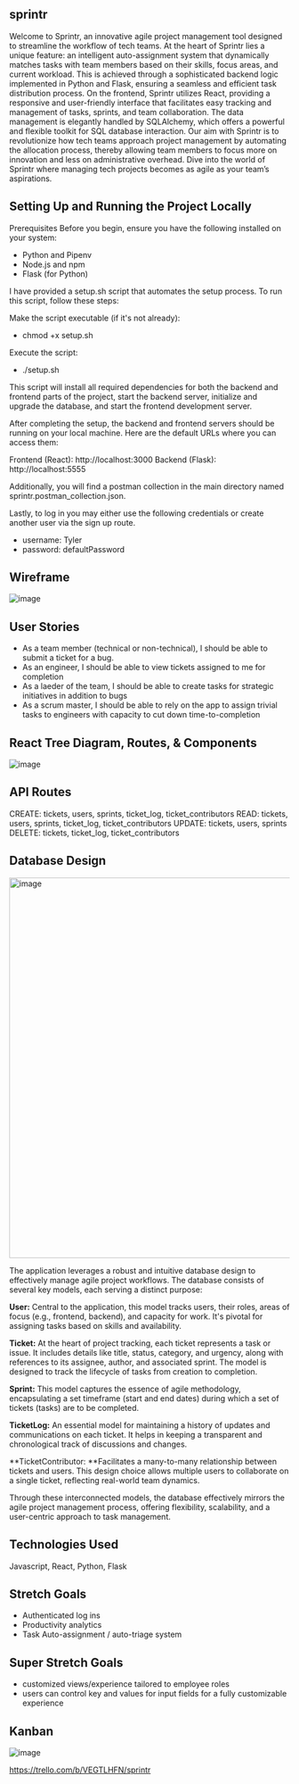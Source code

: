 ## sprintr

Welcome to Sprintr, an innovative agile project management tool designed to streamline the workflow of tech teams. At the heart of Sprintr lies a unique feature: an intelligent auto-assignment system that dynamically matches tasks with team members based on their skills, focus areas, and current workload. This is achieved through a sophisticated backend logic implemented in Python and Flask, ensuring a seamless and efficient task distribution process. On the frontend, Sprintr utilizes React, providing a responsive and user-friendly interface that facilitates easy tracking and management of tasks, sprints, and team collaboration. The data management is elegantly handled by SQLAlchemy, which offers a powerful and flexible toolkit for SQL database interaction. Our aim with Sprintr is to revolutionize how tech teams approach project management by automating the allocation process, thereby allowing team members to focus more on innovation and less on administrative overhead. Dive into the world of Sprintr where managing tech projects becomes as agile as your team’s aspirations.

## Setting Up and Running the Project Locally
Prerequisites
Before you begin, ensure you have the following installed on your system:

- Python and Pipenv
- Node.js and npm
- Flask (for Python)

I have provided a setup.sh script that automates the setup process. To run this script, follow these steps:

Make the script executable (if it's not already):
- chmod +x setup.sh

Execute the script:
- ./setup.sh

This script will install all required dependencies for both the backend and frontend parts of the project, start the backend server, initialize and upgrade the database, and start the frontend development server.

After completing the setup, the backend and frontend servers should be running on your local machine. Here are the default URLs where you can access them:

Frontend (React): http://localhost:3000
Backend (Flask): http://localhost:5555

Additionally, you will find a postman collection in the main directory named sprintr.postman_collection.json.

Lastly, to log in you may either use the following credentials or create another user via the sign up route.
- username: Tyler
- password: defaultPassword

## Wireframe
![image](https://github.com/tyjsmith1/sprintr/assets/95344047/48a343c2-16df-46db-947f-cce06483d641)


## User Stories
- As a team member (technical or non-technical), I should be able to submit a ticket for a bug.
- As an engineer, I should be able to view tickets assigned to me for completion
- As a laeder of the team, I should be able to create tasks for strategic initiatives in addition to bugs
- As a scrum master, I should be able to rely on the app to assign trivial tasks to engineers with capacity to cut down time-to-completion


## React Tree Diagram, Routes, & Components
![image](https://github.com/tyjsmith1/sprintr/assets/95344047/96d0de22-ad87-43dc-928b-58fedcc058cf)


## API Routes
CREATE: tickets, users, sprints, ticket_log, ticket_contributors
READ: tickets, users, sprints, ticket_log, ticket_contributors
UPDATE: tickets, users, sprints
DELETE: tickets, ticket_log, ticket_contributors


## Database Design
<img width="682" alt="image" src="https://github.com/tyjsmith1/sprintr/assets/95344047/50595565-4f5e-4730-a91f-7ef9fdc1a010">

The application leverages a robust and intuitive database design to effectively manage agile project workflows. The database consists of several key models, each serving a distinct purpose:

**User:** Central to the application, this model tracks users, their roles, areas of focus (e.g., frontend, backend), and capacity for work. It's pivotal for assigning tasks based on skills and availability.

**Ticket:** At the heart of project tracking, each ticket represents a task or issue. It includes details like title, status, category, and urgency, along with references to its assignee, author, and associated sprint. The model is designed to track the lifecycle of tasks from creation to completion.

**Sprint:** This model captures the essence of agile methodology, encapsulating a set timeframe (start and end dates) during which a set of tickets (tasks) are to be completed.

**TicketLog:** An essential model for maintaining a history of updates and communications on each ticket. It helps in keeping a transparent and chronological track of discussions and changes.

**TicketContributor: **Facilitates a many-to-many relationship between tickets and users. This design choice allows multiple users to collaborate on a single ticket, reflecting real-world team dynamics.

Through these interconnected models, the database effectively mirrors the agile project management process, offering flexibility, scalability, and a user-centric approach to task management.


## Technologies Used
Javascript, React, Python, Flask


## Stretch Goals
- Authenticated log ins
- Productivity analytics
- Task Auto-assignment / auto-triage system


## Super Stretch Goals
- customized views/experience tailored to employee roles
- users can control key and values for input fields for a fully customizable experience 


## Kanban
![image](https://github.com/tyjsmith1/sprintr/assets/95344047/4e9d4b6e-003e-43b9-891a-545e1099efe0)

https://trello.com/b/VEGTLHFN/sprintr

